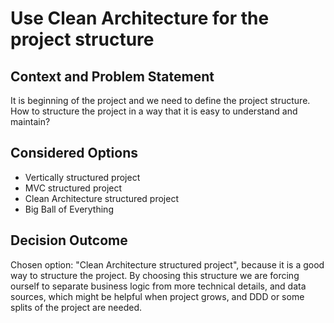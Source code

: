 ﻿# Use Clean Architecture for the project structure

## Context and Problem Statement

It is beginning of the project and we need to define the project structure.
How to structure the project in a way that it is easy to understand and maintain?

## Considered Options

* Vertically structured project
* MVC structured project
* Clean Architecture structured project
* Big Ball of Everything

## Decision Outcome

Chosen option: "Clean Architecture structured project", because it is a good way to structure the project. 
By choosing this structure we are forcing ourself to separate business logic from more technical details, and data sources,
which might be helpful when project grows, and DDD or some splits of the project are needed.
